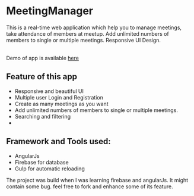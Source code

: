 # MeetingManager
This is a real-time web application which help you to manage meetings, take attendance of members at meetup. Add unlimited numbers of members to single or multiple meetings. Responsive UI Design. 

<br> Demo of app is available <a href="http://abhishekraj.info/apps/MeetingManager/"> here</a><br>

<h2>Feature of this app</h2>
<ul>
<li> Responsive and beautiful UI</li>
<li> Multiple user Login and Registration</li>
<li> Create as many meetings as you want</li>
<li> Add unlimited numbers of members to single or multiple meetings.</li>
<li>Searching and filtering<li>
</ul>


<h2>Framework and Tools used:</h2>

<ul>
<li> AngularJs</li>
<li> Firebase for database</li>
<li>Gulp for automatic reloading</li>
</ul>

<p>The project was build when I was learning firebase and angularJs. It might contain some bug. feel free to fork and enhance some of its feature.<p>

